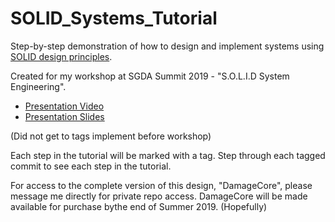 # SOLID_Systems_Tutorial

Step-by-step demonstration of how to design and implement systems using [SOLID design principles](https://en.wikipedia.org/wiki/SOLID "SOLID - Wikipedia").

Created for my workshop at SGDA Summit 2019 - "S.O.L.I.D System Engineering".
* [Presentation Video](https://www.youtube.com/watch?v=AM5Dl-95Zqw)
* [Presentation Slides](https://docs.google.com/presentation/d/18cRCely-ToLOBphZRXUjZFPt04Tj4JyNk7D7uLFxXMw/edit?usp=sharing "Presentation Slides")

(Did not get to tags implement before workshop)

Each step in the tutorial will be marked with a tag. 
Step through each tagged commit to see each step in the tutorial.

For access to the complete version of this design, "DamageCore", please message me directly for private repo access.
DamageCore will be made available for purchase bythe end of Summer 2019. (Hopefully)

